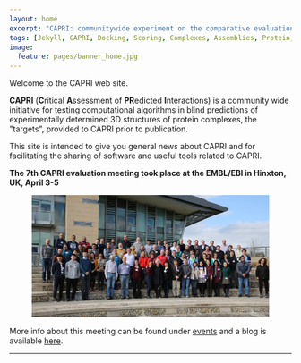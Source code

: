 ```yaml
---
layout: home
excerpt: "CAPRI: communitywide experiment on the comparative evaluation of protein-protein docking for structure prediction."
tags: [Jekyll, CAPRI, Docking, Scoring, Complexes, Assemblies, Protein, Structure]
image:
  feature: pages/banner_home.jpg
---
```


Welcome to the CAPRI web site.

__CAPRI__ (<b>C</b>ritical <b>A</b>ssessment of <b>PR</b>edicted <b>I</b>nteractions) is a community wide initiative for testing computational algorithms in blind predictions of experimentally determined 3D structures of protein complexes, the "targets", provided to CAPRI prior to publication.

This site is intended to give you general news about CAPRI and for facilitating the sharing of software and useful tools related to CAPRI. 


**The 7th CAPRI evaluation meeting took place at the EMBL/EBI in Hinxton, UK, April 3-5**

<figure align="center">
        <img src="/images/posts/CAPRI-7th-evaluation-meeting.jpg">
</figure>

More info about this meeting can be found under [events]((/events)) and a blog is available [here](https://bioexcel.eu/7th-capri-evaluation-meeting/).


<hr>




